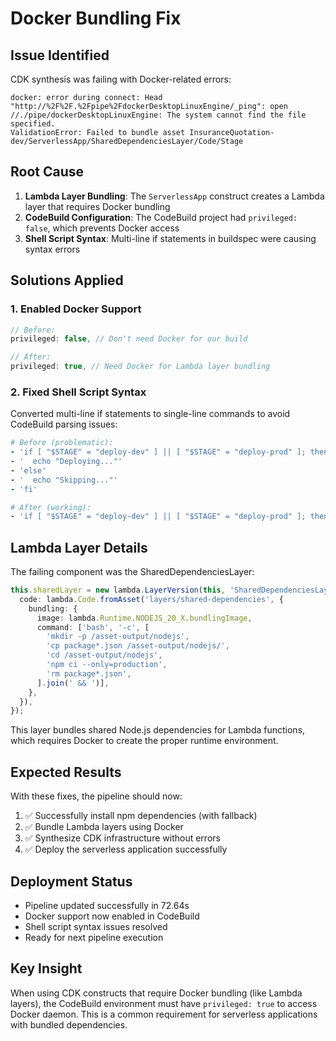 # Docker Bundling Fix

## Issue Identified
CDK synthesis was failing with Docker-related errors:
```
docker: error during connect: Head "http://%2F%2F.%2Fpipe%2FdockerDesktopLinuxEngine/_ping": open //./pipe/dockerDesktopLinuxEngine: The system cannot find the file specified.
ValidationError: Failed to bundle asset InsuranceQuotation-dev/ServerlessApp/SharedDependenciesLayer/Code/Stage
```

## Root Cause
1. **Lambda Layer Bundling**: The `ServerlessApp` construct creates a Lambda layer that requires Docker bundling
2. **CodeBuild Configuration**: The CodeBuild project had `privileged: false`, which prevents Docker access
3. **Shell Script Syntax**: Multi-line if statements in buildspec were causing syntax errors

## Solutions Applied

### 1. Enabled Docker Support
```typescript
// Before:
privileged: false, // Don't need Docker for our build

// After:
privileged: true, // Need Docker for Lambda layer bundling
```

### 2. Fixed Shell Script Syntax
Converted multi-line if statements to single-line commands to avoid CodeBuild parsing issues:

```yaml
# Before (problematic):
- 'if [ "$STAGE" = "deploy-dev" ] || [ "$STAGE" = "deploy-prod" ]; then'
- '  echo "Deploying..."'
- 'else'
- '  echo "Skipping..."'
- 'fi'

# After (working):
- 'if [ "$STAGE" = "deploy-dev" ] || [ "$STAGE" = "deploy-prod" ]; then echo "Deploying..." && cdk deploy; else echo "Skipping..."; fi'
```

## Lambda Layer Details
The failing component was the SharedDependenciesLayer:
```typescript
this.sharedLayer = new lambda.LayerVersion(this, 'SharedDependenciesLayer', {
  code: lambda.Code.fromAsset('layers/shared-dependencies', {
    bundling: {
      image: lambda.Runtime.NODEJS_20_X.bundlingImage,
      command: ['bash', '-c', [
        'mkdir -p /asset-output/nodejs',
        'cp package*.json /asset-output/nodejs/',
        'cd /asset-output/nodejs',
        'npm ci --only=production',
        'rm package*.json',
      ].join(' && ')],
    },
  }),
});
```

This layer bundles shared Node.js dependencies for Lambda functions, which requires Docker to create the proper runtime environment.

## Expected Results
With these fixes, the pipeline should now:
1. ✅ Successfully install npm dependencies (with fallback)
2. ✅ Bundle Lambda layers using Docker
3. ✅ Synthesize CDK infrastructure without errors
4. ✅ Deploy the serverless application successfully

## Deployment Status
- Pipeline updated successfully in 72.64s
- Docker support now enabled in CodeBuild
- Shell script syntax issues resolved
- Ready for next pipeline execution

## Key Insight
When using CDK constructs that require Docker bundling (like Lambda layers), the CodeBuild environment must have `privileged: true` to access Docker daemon. This is a common requirement for serverless applications with bundled dependencies.